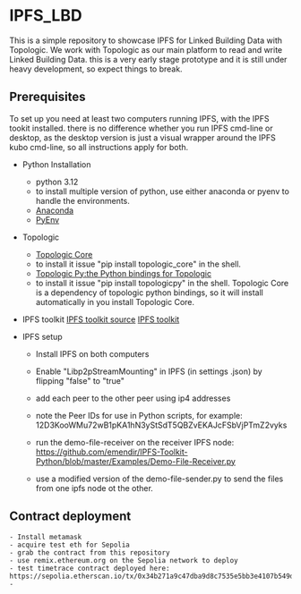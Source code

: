 # IPFS_LBD
This is a simple repository to showcase IPFS for Linked Building Data with Topologic.
We work with Topologic as our main platform to read and write Linked Building Data. this is a very early stage prototype and it is still under heavy development, so expect things to break.


## Prerequisites
To set up you need at least two computers running IPFS, with the IPFS tookit installed.
there is no difference whether you run IPFS cmd-line or desktop, as the desktop version is just a visual wrapper around the IPFS kubo cmd-line, so all instructions apply for both. 

* Python Installation
    - python 3.12 
    - to install multiple version of python, use either anaconda or pyenv to handle the environments.
    - [Anaconda](https://anaconda.com/)
    - [PyEnv](https://github.com/pyenv/pyenv)


* Topologic 
   - [Topologic Core](https://github.com/wassimj/Topologic)
    - to install it issue "pip install topologic_core" in the shell.
   - [Topologic Py:the Python bindings for Topologic](https://github.com/wassimj/topologicpy)
    - to install it issue "pip install topologicpy" in the shell. Topologic Core is a dependency of topologic python bindings, so it will install automatically in you install Topologic Core.


* IPFS toolkit
    [IPFS toolkit source](https://github.com/emendir/IPFS-Toolkit-Python)
    [IPFS toolkit](https://pypi.org/project/IPFS-Toolkit/)

* IPFS setup
    - Install IPFS on both computers
    - Enable "Libp2pStreamMounting" in IPFS (in settings .json) by flipping "false" to "true"
    - add each peer to the other peer using ip4 addresses

    - note the Peer IDs for use in Python scripts, for example: 
    12D3KooWMu72wB1pKA1hN3yStSdT5QBZvEKAJcFSbVjPTmZ2vyks
    - run the demo-file-receiver on the receiver IPFS node: https://github.com/emendir/IPFS-Toolkit-Python/blob/master/Examples/Demo-File-Receiver.py
    - use a modified version of the demo-file-sender.py to send the files from one ipfs node ot the other.


## Contract deployment
    - Install metamask
    - acquire test eth for Sepolia
    - grab the contract from this repository
    - use remix.ethereum.org on the Sepolia network to deploy
    - test timetrace contract deployed here: https://sepolia.etherscan.io/tx/0x34b271a9c47dba9d8c7535e5bb3e4107b549dd9111c23237a3ba2373119493b1
    - 